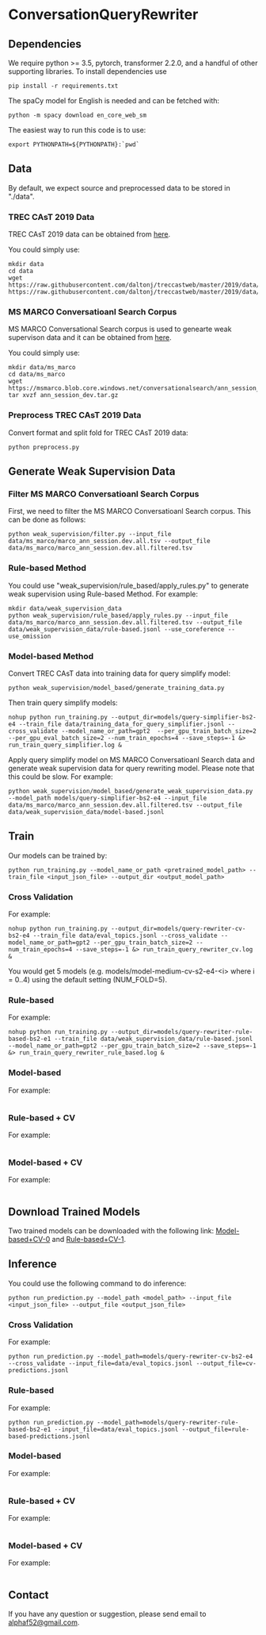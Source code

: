 # ConversationQueryRewriter

## Dependencies
We require python >= 3.5, pytorch, transformer 2.2.0, and a handful of other supporting libraries. To install dependencies use
```
pip install -r requirements.txt
```

The spaCy model for English is needed and can be fetched with:
```
python -m spacy download en_core_web_sm
```

The easiest way to run this code is to use:
```
export PYTHONPATH=${PYTHONPATH}:`pwd`
```


## Data
By default, we expect source and preprocessed data to be stored in "./data".

### TREC CAsT 2019 Data
TREC CAsT 2019 data can be obtained from [here](https://github.com/daltonj/treccastweb).

You could simply use:
```
mkdir data
cd data
wget https://raw.githubusercontent.com/daltonj/treccastweb/master/2019/data/evaluation/evaluation_topics_v1.0.json
https://raw.githubusercontent.com/daltonj/treccastweb/master/2019/data/evaluation/evaluation_topics_annotated_resolved_v1.0.tsv
```

### MS MARCO Conversatioanl Search Corpus
MS MARCO Conversational Search corpus is used to genearte weak supervison data and it can be obtained from [here](https://github.com/microsoft/MSMARCO-Conversational-Search).

You could simply use:
```
mkdir data/ms_marco
cd data/ms_marco
wget https://msmarco.blob.core.windows.net/conversationalsearch/ann_session_dev.tar.gz
tar xvzf ann_session_dev.tar.gz
```

### Preprocess TREC CAsT 2019 Data
Convert format and split fold for TREC CAsT 2019 data:
```
python preprocess.py
```


## Generate Weak Supervision Data
### Filter MS MARCO Conversatioanl Search Corpus
First, we need to filter the MS MARCO Conversatioanl Search corpus. This can be done as follows:
```
python weak_supervision/filter.py --input_file data/ms_marco/marco_ann_session.dev.all.tsv --output_file data/ms_marco/marco_ann_session.dev.all.filtered.tsv
```

### Rule-based Method
You could use "weak\_supervision/rule\_based/apply\_rules.py" to generate weak supervision using Rule-based Method. For example:
```
mkdir data/weak_supervision_data
python weak_supervision/rule_based/apply_rules.py --input_file data/ms_marco/marco_ann_session.dev.all.filtered.tsv --output_file data/weak_supervision_data/rule-based.jsonl --use_coreference --use_omission
```

### Model-based Method
Convert TREC CAsT data into training data for query simplify model:
```
python weak_supervision/model_based/generate_training_data.py
```

Then train query simplify models:
```
nohup python run_training.py --output_dir=models/query-simplifier-bs2-e4 --train_file data/training_data_for_query_simplifier.jsonl --cross_validate --model_name_or_path=gpt2  --per_gpu_train_batch_size=2 --per_gpu_eval_batch_size=2 --num_train_epochs=4 --save_steps=-1 &> run_train_query_simplifier.log &
```

Apply query simplify model on MS MARCO Conversatioanl Search data and generate weak supervision data for query rewriting model. Please note that this could be slow. For example:
```
python weak_supervision/model_based/generate_weak_supervision_data.py --model_path models/query-simplifier-bs2-e4 --input_file data/ms_marco/marco_ann_session.dev.all.filtered.tsv --output_file data/weak_supervision_data/model-based.jsonl
```


## Train
Our models can be trained by:
```
python run_training.py --model_name_or_path <pretrained_model_path> --train_file <input_json_file> --output_dir <output_model_path>
```

### Cross Validation
For example:
```
nohup python run_training.py --output_dir=models/query-rewriter-cv-bs2-e4 --train_file data/eval_topics.jsonl --cross_validate --model_name_or_path=gpt2 --per_gpu_train_batch_size=2 --num_train_epochs=4 --save_steps=-1 &> run_train_query_rewriter_cv.log &
```
You would get 5 models (e.g. models/model-medium-cv-s2-e4-\<i\> where i = 0..4) using the default setting (NUM\_FOLD=5).

### Rule-based
For example:
```
nohup python run_training.py --output_dir=models/query-rewriter-rule-based-bs2-e1 --train_file data/weak_supervision_data/rule-based.jsonl --model_name_or_path=gpt2 --per_gpu_train_batch_size=2 --save_steps=-1 &> run_train_query_rewriter_rule_based.log &
```

### Model-based
For example:
```
```

### Rule-based + CV
For example:
```
```

### Model-based + CV
For example:
```
```


## Download Trained Models
Two trained models can be downloaded with the following link: [Model-based+CV-0](https://thunlp.s3-us-west-1.amazonaws.com/Model-based%2BCV-0.zip) and [Rule-based+CV-1](https://thunlp.s3-us-west-1.amazonaws.com/Rule-based%2BCV-1.zip).


## Inference
You could use the following command to do inference:
```
python run_prediction.py --model_path <model_path> --input_file <input_json_file> --output_file <output_json_file>
```

### Cross Validation
For example:
```
python run_prediction.py --model_path=models/query-rewriter-cv-bs2-e4 --cross_validate --input_file=data/eval_topics.jsonl --output_file=cv-predictions.jsonl
```

### Rule-based
For example:
```
python run_prediction.py --model_path=models/query-rewriter-rule-based-bs2-e1 --input_file=data/eval_topics.jsonl --output_file=rule-based-predictions.jsonl
```

### Model-based
For example:
```
```

### Rule-based + CV
For example:
```
```

### Model-based + CV
For example:
```
```


## Contact
If you have any question or suggestion, please send email to alphaf52@gmail.com.


